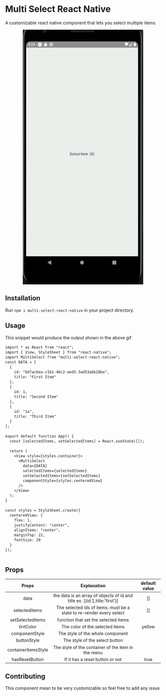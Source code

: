 # Multi Select React Native
A customizable  react native component that lets you select multiple items.

<p align="center">
<img src="./Emulate.gif" width="390" height="825">
</p>


## Installation

Run `npm i multi-select-react-native` in your project directory.
## Usage

This snippet would produce the output shown in the above gif

```
import * as React from "react";
import { View, StyleSheet } from "react-native";
import MultiSelect from "multi-select-react-native";
const DATA = [
  {
    id: "bd7acbea-c1b1-46c2-aed5-3ad53abb28ba",
    title: "First Item"
  },
  {
    id: 1,
    title: "Second Item"
  },
  {
    id: "1a",
    title: "Third Item"
  }
];

export default function App() {
  const [selectedItems, setSelectedItems] = React.useState([]);

  return (
    <View style={styles.container}>
      <MultiSelect
        data={DATA}
        selectedItems={selectedItems}
        setSelectedItems={setSelectedItems}
        componentStyle={styles.centeredView}
      />
    </View>
  );
}

const styles = StyleSheet.create({
  centeredView: {
    flex: 1,
    justifyContent: "center",
    alignItems: "center",
    marginTop: 22,
    fontSize: 20
  }
});


```

## Props

|        Props        |                                Explanation                                 | default value |
|:-------------------:|:--------------------------------------------------------------------------:|:-------------:|
|         data        | the data is an array of objects of id and title ex. [{id:1,title:'first'}] |       []      |
|    selectedItems    |    The selected ids of items: must be a state to re-render every select    |       []      |
|   setSelectedItems  |                    function that set the selected items                    |               |
|      tintColor      |                       The color of the selected items                      |     yellow    |
|    componentStyle   |                      The style of the whole component                      |               |
|     buttonStyle     |                       The style of the select button                       |               |
| containerItemsStyle |             The style of the container of the item in the menu             |               |
|    hasResetButton   |                       If it has a reset button or not                      |      true     |

## Contributing
This component mean to be very customizable so feel free to add any issue